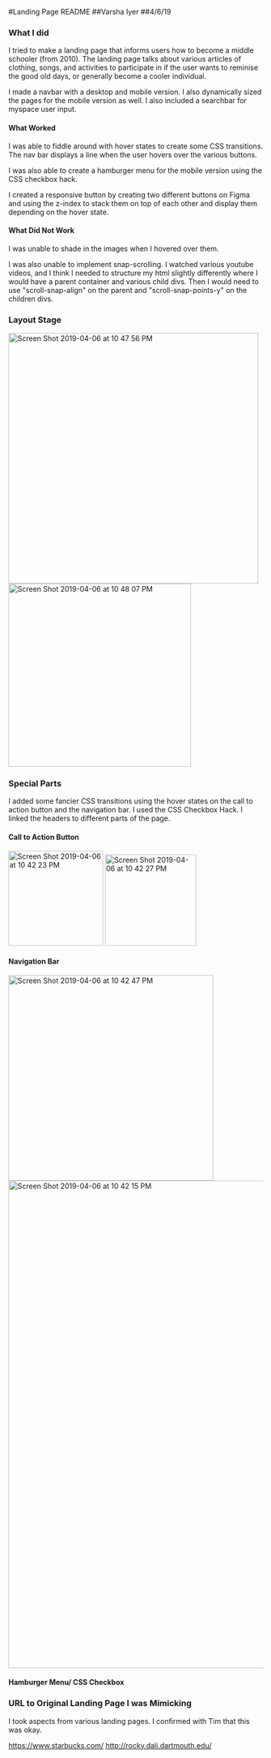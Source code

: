 #Landing Page README
##Varsha Iyer
##4/6/19

### What I did
I tried to make a landing page that informs users how to become a middle schooler (from 2010). 
The landing page talks about various articles of clothing, songs, and activities to participate in if the user
wants to reminise the good old days, or generally become a cooler individual. 

I made a navbar with a desktop and mobile version. I also dynamically sized the pages for the mobile version as well.
I also included a searchbar for myspace user input. 

#### What Worked
I was able to fiddle around with hover states to create some CSS transitions. The nav bar displays a line when
the user hovers over the various buttons. 

I was also able to create a hamburger menu for the mobile version using the CSS checkbox hack. 

I created a responsive button by creating two different buttons on Figma and using the z-index to stack them on top
of each other and display them depending on the hover state. 

#### What Did Not Work 
I was unable to shade in the images when I hovered over them. 

I was also unable to implement snap-scrolling. I watched various youtube videos, and I think I needed to structure my html
slightly differently where I would have a parent container and various child divs. Then I would need to use "scroll-snap-align"
on the parent and "scroll-snap-points-y" on the children divs. 

### Layout Stage
<img width="494" alt="Screen Shot 2019-04-06 at 10 47 56 PM" src="https://user-images.githubusercontent.com/33734566/55677885-394eb200-58be-11e9-9817-4f72da28e30c.png">

<img width="361" alt="Screen Shot 2019-04-06 at 10 48 07 PM" src="https://user-images.githubusercontent.com/33734566/55677899-a82c0b00-58be-11e9-9b71-669b2a7b74df.png">

### Special Parts 
I added some fancier CSS transitions using the hover states on the call to action button and the navigation bar. I used the CSS Checkbox Hack. I linked the headers to different parts of the page. 

#### Call to Action Button
<img width="187" alt="Screen Shot 2019-04-06 at 10 42 23 PM" src="https://user-images.githubusercontent.com/33734566/55677903-c6920680-58be-11e9-82de-151bf984f2c1.png">

<img width="180" alt="Screen Shot 2019-04-06 at 10 42 27 PM" src="https://user-images.githubusercontent.com/33734566/55677905-ca258d80-58be-11e9-817a-f53c562ee59c.png">

#### Navigation Bar
<img width="405" alt="Screen Shot 2019-04-06 at 10 42 47 PM" src="https://user-images.githubusercontent.com/33734566/55677910-dc073080-58be-11e9-925c-cc3474498105.png">

<img width="961" alt="Screen Shot 2019-04-06 at 10 42 15 PM" src="https://user-images.githubusercontent.com/33734566/55677918-e3c6d500-58be-11e9-8853-326dd8dd7e80.png">

#### Hamburger Menu/ CSS Checkbox


### URL to Original Landing Page I was Mimicking

I took aspects from various landing pages. I confirmed with Tim that this was okay. 

https://www.starbucks.com/
http://rocky.dali.dartmouth.edu/


